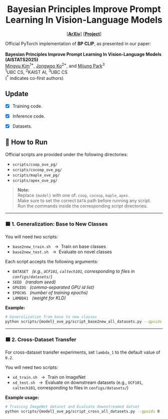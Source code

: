 <div align="center">

# Bayesian Principles Improve Prompt Learning In Vision-Language Models 

<p align="center">
  [<a href="https://arxiv.org/abs/2504.14123"><strong>ArXiv</strong></a>]  
  [<a href="https://mingyukim87.github.io/SynergyNeRF/"><strong>Project</strong></a>] 
  <!-- [<a href="#citation"><strong>BibTeX</strong></a>] -->
</p>

</div>

<!-- <a href="https://arxiv.org/abs/2402.03898"><img src="https://img.shields.io/badge/Paper-arXiv:2402.03898-Green"></a>
<a href=#bibtex><img src="https://img.shields.io/badge/Paper-BibTex-yellow"></a> -->

Official PyTorch implementation of **BP CLIP**, as presented in our paper: \
\
**Bayesian Principles Improve Prompt Learning In Vision-Language Models (AISTATS2025)** \
[Mingyu Kim](https://mingyukim87.github.io/)<sup>1*</sup>, [Jongwoo Ko](https://sites.google.com/view/jongwooko)<sup>2*</sup>, 
and [Mijung Park](https://www.cs.ubc.ca/~mijungp/)<sup>3</sup> \
<sup>1</sup>UBC CS, <sup>2</sup>KAIST AI, <sup>3</sup>UBC CS  
(<sup>*</sup> indicates co-first authors)

<!-- <img src="https://mingyukim87.github.io/SynergyNeRF/img/2_Overview_2.png" width="100%">   -->

## Update
- [x] Training code.
- [x] Inference code.
- [x] Datasets.


## 🚀 How to Run

Official scripts are provided under the following directories:
- `scripts/coop_ove_pg/`
- `scripts/cocoop_ove_pg/`
- `scripts/maple_ove_pg/`
- `scripts/apex_ove_pg/`

> **Note:**  
> Replace `{model}` with one of: `coop`, `cocoop`, `maple`, `apex`.  
> Make sure to set the correct `DATA` path before running any script.  
> Run the commands inside the corresponding script directories.

---

### 🟦 1. Generalization: Base to New Classes

You will need two scripts:
- `base2new_train.sh` &nbsp;&nbsp;→&nbsp; Train on base classes
- `base2new_test.sh` &nbsp;&nbsp;→&nbsp; Evaluate on novel classes

Each script accepts the following arguments:
- `DATASET` &nbsp;&nbsp;*(e.g., `UCF101`, `caltech101`, corresponding to files in `configs/datasets/`)*
- `SEED` &nbsp;&nbsp;*(random seed)*
- `GPUIDS` &nbsp;&nbsp;*(comma-separated GPU id list)*
- `EPOCHS` &nbsp;&nbsp;*(number of training epochs)*
- `LAMBDA1` &nbsp;&nbsp;*(weight for KLD)*

**Example:**

```bash
# Generalization from base to new classes
python scripts/{model}_ove_pg/script_base2new_all_datasets.py --gpuids 0 --epochs 10 
```
---

### 🟩 2. Cross-Dataset Transfer

For cross-dataset transfer experiments, set `lambda_1` to the default value of `0.2`.

You will need two scripts:
- `xd_train.sh` &nbsp;&nbsp;→&nbsp; Train on ImageNet
- `xd_test.sh` &nbsp;&nbsp;→&nbsp; Evaluate on downstream datasets (e.g., `UCF101`, `caltech101`, corresponding to files in `configs/datasets/`)

**Example usage:**

```bash
# Training ImageNet dataset and Evaluate downstreamed datset
python scripts/{model}_ove_pg/script_cross_all_datasets.py --gpuids 0 --epochs 10

